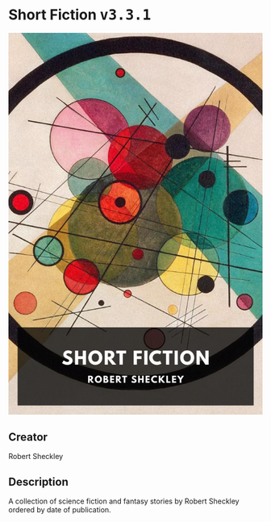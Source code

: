 
# Short Fiction <kbd>v3.3.1</kbd>

<center>
  <img src="./cover-1024.jpg"/>
</center>

## Creator
Robert Sheckley

## Description
A collection of science fiction and fantasy stories by Robert Sheckley ordered by date of publication.
